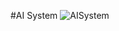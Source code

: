 #AI System
![AISystem](https://github.com/muhammeteminsen/3DTPS/assets/116170392/ab569665-c1d5-4ee4-b25f-975cf70e9d68)

